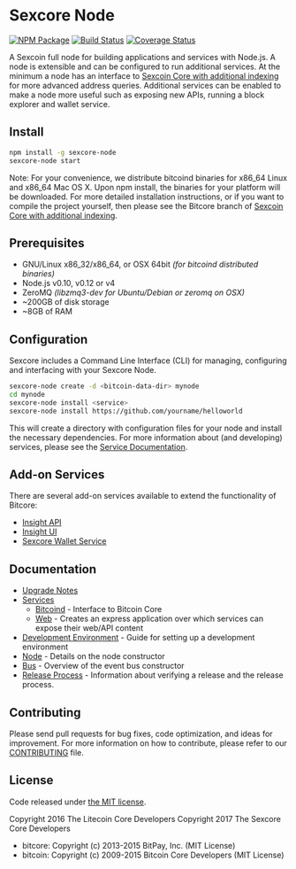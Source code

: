 Sexcore Node
============

[![NPM Package](https://img.shields.io/npm/v/sexcore-node.svg?style=flat-square)](https://www.npmjs.org/package/sexcore-node)
[![Build Status](https://img.shields.io/travis/Sxcmarket/sexcore-node.svg?branch=master&style=flat-square)](https://travis-ci.org/Sxcmarket/sexcore-node)
[![Coverage Status](https://img.shields.io/coveralls/Sxcmarket/sexcore-node.svg?style=flat-square)](https://coveralls.io/r/Sxcmarket/sexcore-node)

A Sexcoin full node for building applications and services with Node.js. A node is extensible and can be configured to run additional services. At the minimum a node has an interface to [Sexcoin Core with additional indexing](https://github.com/Sxcmarket/sexcore-sexcoin) for more advanced address queries. Additional services can be enabled to make a node more useful such as exposing new APIs, running a block explorer and wallet service.

## Install

```bash
npm install -g sexcore-node
sexcore-node start
```

Note: For your convenience, we distribute bitcoind binaries for x86_64 Linux and x86_64 Mac OS X. Upon npm install, the binaries for your platform will be downloaded. For more detailed installation instructions, or if you want to compile the project yourself, then please see the Bitcore branch of [Sexcoin Core with additional indexing](https://github.com/Sxcmarket/sexcore-sexcoin).

## Prerequisites

- GNU/Linux x86_32/x86_64, or OSX 64bit *(for bitcoind distributed binaries)*
- Node.js v0.10, v0.12 or v4
- ZeroMQ *(libzmq3-dev for Ubuntu/Debian or zeromq on OSX)*
- ~200GB of disk storage
- ~8GB of RAM

## Configuration

Sexcore includes a Command Line Interface (CLI) for managing, configuring and interfacing with your Sexcore Node.

```bash
sexcore-node create -d <bitcoin-data-dir> mynode
cd mynode
sexcore-node install <service>
sexcore-node install https://github.com/yourname/helloworld
```

This will create a directory with configuration files for your node and install the necessary dependencies. For more information about (and developing) services, please see the [Service Documentation](docs/services.md).

## Add-on Services

There are several add-on services available to extend the functionality of Bitcore:

- [Insight API](https://github.com/Sxcmarket/insight-sexcoin-api)
- [Insight UI](https://github.com/Sxcmarket/insight-sexcoin-ui)
- [Sexcore Wallet Service](https://github.com/Sxcmarket/sexcore-wallet-service)

## Documentation

- [Upgrade Notes](docs/upgrade.md)
- [Services](docs/services.md)
  - [Bitcoind](docs/services/bitcoind.md) - Interface to Bitcoin Core
  - [Web](docs/services/web.md) - Creates an express application over which services can expose their web/API content
- [Development Environment](docs/development.md) - Guide for setting up a development environment
- [Node](docs/node.md) - Details on the node constructor
- [Bus](docs/bus.md) - Overview of the event bus constructor
- [Release Process](docs/release.md) - Information about verifying a release and the release process.

## Contributing
Please send pull requests for bug fixes, code optimization, and ideas for improvement. For more information on how to contribute, please refer to our [CONTRIBUTING](https://github.com/Sxcmarket/sexcore/blob/master/CONTRIBUTING.md) file.


## License

Code released under [the MIT license](https://github.com/Sxcmarket/sexcore-node/blob/master/LICENSE).

Copyright 2016 The Litecoin Core Developers
Copyright 2017 The Sexcore Core Developers

- bitcore: Copyright (c) 2013-2015 BitPay, Inc. (MIT License)
- bitcoin: Copyright (c) 2009-2015 Bitcoin Core Developers (MIT License)
